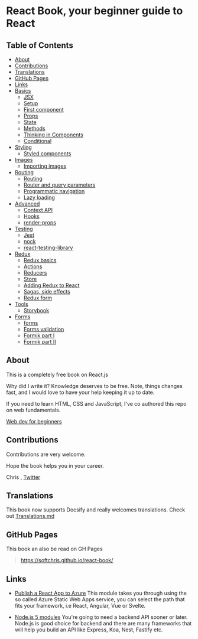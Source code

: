 # React Book, your beginner guide to React

## Table of Contents

- [About](#about)
- [Contributions](#contributions)
- [Translations](#translations)
- [GitHub Pages](#-github-pages)
- [Links](#links)
- [Basics](./1-basics)
   - [JSX](./1-basics/jsx.md)
   - [Setup](./1-basics/setup.md)
   - [First component](./1-basics/first-component.md)
   - [Props](./1-basics/props.md)
   - [State](./1-basics/state.md)
   - [Methods](./1-basics/methods.md)
   - [Thinking in Components](./1-basics/thinking-in-components.md)
   - [Conditional](./1-basics/conditional.md)
- [Styling](./2-styling)
   - [Styled components](./2-styling/styled-components.md)
- [Images](./3-images)
   - [Importing images](./3-images/images.md)
- [Routing](./4-routing)
   - [Routing](./4-routing/routing.md)
   - [Router and query parameters](./4-routing/params.md)
   - [Programmatic navigation](./4-routing/programmatic-navigation.md)
   - [Lazy loading](./4-routing/lazy-loading.md)
- [Advanced](./5-advanced)
   - [Context API](./5-advanced/context-api.md)
   - [Hooks](./5-advanced/hooks.md)
   - [render-props](./5-advanced/render-props.md)
- [Testing](./6-testing/)
   - [Jest](./6-testing/jest.md)
   - [nock](./6-testing/nock)
   - [react-testing-library](./6-testing/react-testing-library.md)  
- [Redux](./7-redux)
   - [Redux basics](./7-redux/redux.md)
   - [Actions](./7-redux/actions.md)
   - [Reducers](./7-redux/reducers.md)
   - [Store](./7-redux/store.md)
   - [Adding Redux to React](./7-redux/adding-redux-to-react.md)
   - [Sagas, side effects](./7-redux/sagas.md)
   - [Redux form](./7-redux/redux-form.md) 
- [Tools](./8-tools)
   - [Storybook](./8-tools/storybook.md) 
- [Forms](./9-forms)
   - [forms](./9-forms/forms.md)
   - [Forms validation](./9-forms/forms-validation.md)
   - [Formik part I](./9-forms/formik-partI.md)
   - [Formik part II](./9-forms/formik-partII.md)

## About

This is a completely free book on React.js

Why did I write it?  Knowledge deserves to be free. Note, things changes fast, and I would love to have your help keeping it up to date.

If you need to learn HTML, CSS and JavaScript, I've co authored this repo on web fundamentals.

[Web dev for beginners](https://github.com/microsoft/Web-Dev-For-Beginners)

## Contributions

Contributions are very welcome.

Hope the book helps you in your career.

Chris , [Twitter](https://twitter.com/chris_noring)

## Translations

This book now supports Docsify and really welcomes translations. Check out [Translations.md](./TRANSLATIONS.md)

## GitHub Pages

This book an also be read on GH Pages

> https://softchris.github.io/react-book/

## Links

- [Publish a React App to Azure](https://docs.microsoft.com/en-us/learn/modules/publish-app-service-static-web-app-api/?WT.mc_id=academic-0000-chnoring) This module takes you through using the so called Azure Static Web Apps service, you can select the path that fits your framework, i.e React, Angular, Vue or Svelte.

- [Node.js 5 modules](https://docs.microsoft.com/en-us/learn/paths/build-javascript-applications-nodejs/?WT.mc_id=academic-0000-chnoring) You're going to need a backend API sooner or later. Node.js is good choice for backend and there are many frameworks that will help you build an API like Express, Koa, Nest, Fastify etc.
